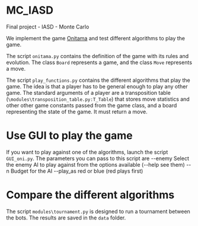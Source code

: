 # MC_IASD
Final project - IASD - Monte Carlo

We implement the game [Onitama](https://en.wikipedia.org/wiki/Onitama) and test different algorithms to play the game. 

The script `onitama.py` contains the definition of the game with its rules and evolution. The class `Board` represents a game, and the class `Move` represents a move.

The script `play_functions.py` contains the different algorithms that play the game. The idea is that a player has to be general enough to play any other game. The standard arguments of a player are a transposition table (`\modules\transposition_table.py:T_Table`) that stores move statistics and other other game constants passed from the game class, and a board representing the state of the game. It must return a move.

# Use GUI to play the game
If you want to play against one of the algorithms, launch the script `GUI_oni.py`. The parameters you can pass to this script are
 --enemy    Select the enemy AI to play against from the options available (--help see them)
 --n        Budget for the AI
 --play_as  red or blue (red plays first)
 
# Compare the different algorithms
The script `modules\tournament.py` is designed to run a tournament between the bots. The results are saved in the `data` folder.

